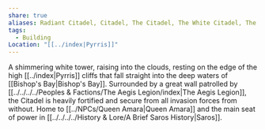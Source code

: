 ```yaml
---
share: true
aliases: Radiant Citadel, Citadel, The Citadel, The White Citadel, The Radiant White Citadel, The White Tower
tags:
  - Building
Location: "[[../index|Pyrris]]"
---
```


A shimmering white tower, raising into the clouds, resting on the edge of the high [[../index|Pyrris]] cliffs that fall straight into the deep waters of [[Bishop's Bay|Bishop's Bay]]. Surrounded by a great wall patrolled by [[../../../../Peoples & Factions/The Aegis Legion/index|The Aegis Legion]], the Citadel is heavily fortified and secure from all invasion forces from without. Home to [[../NPCs/Queen Amara|Queen Amara]] and the main seat of power in [[../../../../History & Lore/A Brief Saros History|Saros]].